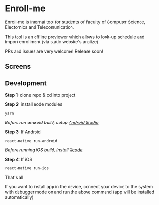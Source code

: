 # Enroll-me
Enroll-me is internal tool for students of Faculty of Computer Science, Electornics and Telecomunication. 

This tool is an offline previewer which allows to look-up schedule and import enrollment (via static website's analize)

PRs and issues are very welcome! 
Release soon!

## Screens


## Development

**Step 1:** clone repo & cd into project

**Step 2:** install node modules

```
yarn
```

*Before run android build, setup [Android Studio](https://facebook.github.io/react-native/docs/android-setup.html)*

**Step 3:** If Android

```
react-native run-android
```

*Before running iOS build, Install [Xcode](https://developer.apple.com/xcode/download/)*

**Step 4:** If iOS

```
react-native run-ios
```

That's all

If you want to install app in the device, connect your device to the system with debugger mode on and run the above command (app will be installed automatically)
